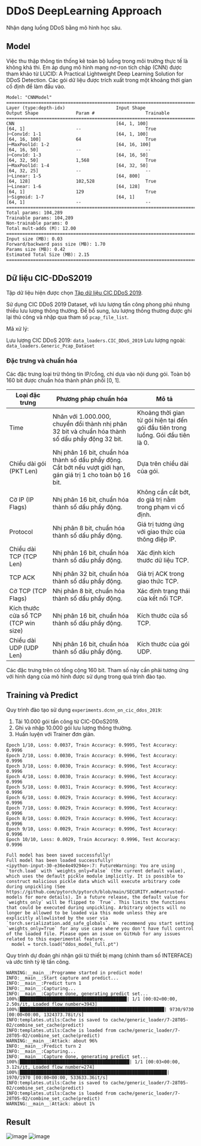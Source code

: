 # DDoS DeepLearning Approach

Nhận dạng luồng DDoS bằng mô hình học sâu.

## Model

Việc thu thập thông tin thống kê toàn bộ luồng trong môi trường thực tế là không khả thi. Em áp dụng mô hình mạng nơ-ron tích chập (CNN) được tham khảo từ LUCID: A Practical Lightweight Deep Learning Solution for DDoS Detection. Các gói dữ liệu được trích xuất trong một khoảng thời gian cố định để làm đầu vào.

```
Model: "CNNModel"
============================================================================================================================================
Layer (type:depth-idx)                   Input Shape               Output Shape              Param #                   Trainable
============================================================================================================================================
CNN                                      [64, 1, 100]              [64, 1]                   --                        True
├─Conv1d: 1-1                            [64, 1, 100]              [64, 16, 100]             64                        True
├─MaxPool1d: 1-2                         [64, 16, 100]             [64, 16, 50]              --                        --
├─Conv1d: 1-3                            [64, 16, 50]              [64, 32, 50]              1,568                     True
├─MaxPool1d: 1-4                         [64, 32, 50]              [64, 32, 25]              --                        --
├─Linear: 1-5                            [64, 800]                 [64, 128]                 102,528                   True
├─Linear: 1-6                            [64, 128]                 [64, 1]                   129                       True
├─Sigmoid: 1-7                           [64, 1]                   [64, 1]                   --                        --
============================================================================================================================================
Total params: 104,289
Trainable params: 104,289
Non-trainable params: 0
Total mult-adds (M): 12.00
============================================================================================================================================
Input size (MB): 0.03
Forward/backward pass size (MB): 1.70
Params size (MB): 0.42
Estimated Total Size (MB): 2.15
============================================================================================================================================
```

## Dữ liệu CIC-DDoS2019

Tập dữ liệu hiện được chọn [Tập dữ liệu CIC DDoS 2019](https://www.unb.ca/cic/datasets/ddos-2019.html).

Sử dụng CIC DDoS 2019 Dataset, với lưu lượng tấn công phong phú nhưng thiếu lưu lượng thông thường. Để bổ sung, lưu lượng thông thường được ghi lại thủ công và nhập qua tham số `pcap_file_list`.

Mã xử lý:

Lưu lượng CIC DDoS 2019: `data_loaders.CIC_DDoS_2019`
Lưu lượng ngoài: `data_loaders.Generic_Pcap_Dataset`

### Đặc trưng và chuẩn hóa

Các đặc trưng loại trừ thông tin IP/cổng, chỉ dựa vào nội dung gói. Toàn bộ 160 bit được chuẩn hóa thành phân phối [0, 1].

<!-- | Loại đặc trưng     | Chuẩn hóa                                                       | Miêu tả                                                         |
| ------------ | ------------------------------------------------------------ | ------------------------------------------------------------ |
| Time         | Nhân 1,000,000, chuyển nhị phân 32 bit | Khoảng cách từ gói đầu tiên |
| PKT Len      | Nhị phân 16 bit. | Chiều dài gói |
| IP/TCP Flags     | Nhị phân 8/16/32 bit | Giá trị đặc trưng tương ứng |
| Protocols    | Nhị phân 8 bit | Loại giao thức | -->

|Loại đặc trưng | Phương pháp chuẩn hóa | Mô tả |
| ------------ | ------------------------------------------------------------ | ------------------------------------------------------------ |
| Time | Nhân với 1.000.000, chuyển đổi thành nhị phân 32 bit và chuẩn hóa thành số dấu phẩy động 32 bit. |Khoảng thời gian từ gói hiện tại đến gói đầu tiên trong luồng. Gói đầu tiên là 0.|
| Chiều dài gói (PKT Len) | Nhị phân 16 bit, chuẩn hóa thành số dấu phẩy động. Cắt bớt nếu vượt giới hạn, gán giá trị 1 cho toàn bộ 16 bit. | Dựa trên chiều dài của gói.|
| Cờ IP (IP Flags) | Nhị phân 16 bit, chuẩn hóa thành số dấu phẩy động. | Không cần cắt bớt, do giá trị nằm trong phạm vi cố định.|
| Protocol | Nhị phân 8 bit, chuẩn hóa thành số dấu phẩy động. | Giá trị tương ứng với giao thức của thông điệp IP.|
| Chiều dài TCP (TCP Len) | Nhị phân 16 bit, chuẩn hóa thành số dấu phẩy động. | Xác định kích thước dữ liệu TCP.|
| TCP ACK | Nhị phân 32 bit, chuẩn hóa thành số dấu phẩy động. | Giá trị ACK trong giao thức TCP.|
| Cờ TCP (TCP Flags) | Nhị phân 8 bit, chuẩn hóa thành số dấu phẩy động. | Xác định trạng thái của kết nối TCP.|
| Kích thước cửa sổ TCP (TCP win size) | Nhị phân 16 bit, chuẩn hóa thành số dấu phẩy động. | Kích thước cửa sổ TCP.|
| Chiều dài UDP (UDP Len) | Nhị phân 16 bit, chuẩn hóa thành số dấu phẩy động. | Kích thước của gói UDP.|


Các đặc trưng trên có tổng cộng 160 bit. Tham số này cần phải tương ứng với hình dạng của mô hình được sử dụng trong quá trình đào tạo.

## Training và Predict

Quy trình đào tạo sử dụng `experiments.dcnn_on_cic_ddos_2019`:

1. Tải 10.000 gói tấn công từ CIC-DDoS2019.
2. Ghi và nhập 10.000 gói lưu lượng thông thường.
3. Huấn luyện với Trainer đơn giản.

```
Epoch 1/10, Loss: 0.0037, Train Accuracy: 0.9995, Test Accuracy: 0.9996
Epoch 2/10, Loss: 0.0030, Train Accuracy: 0.9996, Test Accuracy: 0.9996
Epoch 3/10, Loss: 0.0030, Train Accuracy: 0.9996, Test Accuracy: 0.9996
Epoch 4/10, Loss: 0.0030, Train Accuracy: 0.9996, Test Accuracy: 0.9996
Epoch 5/10, Loss: 0.0031, Train Accuracy: 0.9996, Test Accuracy: 0.9996
Epoch 6/10, Loss: 0.0029, Train Accuracy: 0.9996, Test Accuracy: 0.9996
Epoch 7/10, Loss: 0.0029, Train Accuracy: 0.9996, Test Accuracy: 0.9996
Epoch 8/10, Loss: 0.0029, Train Accuracy: 0.9996, Test Accuracy: 0.9996
Epoch 9/10, Loss: 0.0029, Train Accuracy: 0.9996, Test Accuracy: 0.9996
Epoch 10/10, Loss: 0.0029, Train Accuracy: 0.9996, Test Accuracy: 0.9996

Full model has been saved successfully!
Full model has been loaded successfully!
<ipython-input-30-e36e4e49294e>:7: FutureWarning: You are using `torch.load` with `weights_only=False` (the current default value), which uses the default pickle module implicitly. It is possible to construct malicious pickle data which will execute arbitrary code during unpickling (See https://github.com/pytorch/pytorch/blob/main/SECURITY.md#untrusted-models for more details). In a future release, the default value for `weights_only` will be flipped to `True`. This limits the functions that could be executed during unpickling. Arbitrary objects will no longer be allowed to be loaded via this mode unless they are explicitly allowlisted by the user via `torch.serialization.add_safe_globals`. We recommend you start setting `weights_only=True` for any use case where you don't have full control of the loaded file. Please open an issue on GitHub for any issues related to this experimental feature.
  model = torch.load("ddos_model_full.pt")
```

Quy trình dự đoán ghi nhận gói từ thiết bị mạng (chỉnh tham số INTERFACE) và ước tính tỷ lệ tấn công. 

```
WARNING:__main__:Programme started in predict mode!
INFO:__main__:Start capture and predict...
INFO:__main__:Predict turn 1
INFO:__main__:Capturing...
INFO:__main__:Capture done, generating predict set...
100%|████████████████████████████████████████| 1/1 [00:02<00:00,  2.50s/it, Loaded flow number=3943]
100%|██████████████████████████████████████████████████████| 9730/9730 [00:00<00:00, 1324373.78it/s]
INFO:templates.utils:Cache is saved to cache/generic_loader/7-28T05-02/combine_set_cache(predict)
INFO:templates.utils:Cache is loaded from cache/generic_loader/7-28T05-02/combine_set_cache(predict)
WARNING:__main__:Attack: about 96%
INFO:__main__:Predict turn 2
INFO:__main__:Capturing...
INFO:__main__:Capture done, generating predict set...
100%|█████████████████████████████████████████| 1/1 [00:03<00:00,  3.12s/it, Loaded flow number=274]
100%|███████████████████████████████████████████████████████| 1970/1970 [00:00<00:00, 533633.36it/s]
INFO:templates.utils:Cache is saved to cache/generic_loader/7-28T05-02/combine_set_cache(predict)
INFO:templates.utils:Cache is loaded from cache/generic_loader/7-28T05-02/combine_set_cache(predict)
WARNING:__main__:Attack: about 1%
```

## Result
![image](https://github.com/user-attachments/assets/4640ffd6-2de4-4eca-8ad7-3d8693fd54ff)
![image](https://github.com/user-attachments/assets/1ca16f63-97d7-401f-845d-20cc0de2c3f4)

